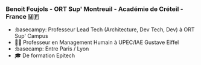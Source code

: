 ### Benoit Foujols - ORT Sup' Montreuil - Académie de Créteil - France :st_martin:

- :basecampy: Professeur Lead Tech (Architecture, Dev Tech, Dev) à ORT Sup' Campus
- :teacher: Professeur en Management Humain à UPEC/IAE Gustave Eiffel
- :basecamp: Entre Paris / Lyon
- :mortar_board: De formation Epitech







